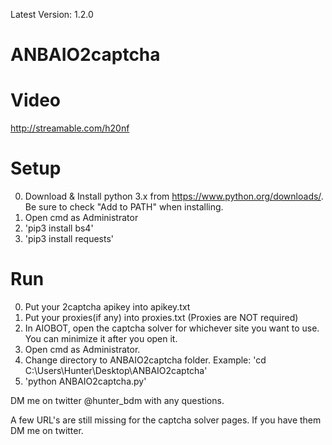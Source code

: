 Latest Version: 1.2.0

# ANBAIO2captcha

# Video
http://streamable.com/h20nf

# Setup

0. Download & Install python 3.x from https://www.python.org/downloads/. Be sure to check "Add to PATH" when installing.
1. Open cmd as Administrator
2. 'pip3 install bs4'
3. 'pip3 install requests'

# Run

0. Put your 2captcha apikey into apikey.txt
1. Put your proxies(if any) into proxies.txt (Proxies are NOT required)
2. In AIOBOT, open the captcha solver for whichever site you want to use. You can minimize it after you open it.
3. Open cmd as Administrator.
4. Change directory to ANBAIO2captcha folder. Example: 'cd C:\Users\Hunter\Desktop\ANBAIO2captcha'
5. 'python ANBAIO2captcha.py'

DM me on twitter @hunter_bdm with any questions.

A few URL's are still missing for the captcha solver pages. If you have them DM me on twitter.